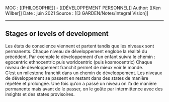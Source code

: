 MOC : [[PHILOSOPHIE]] - [[DÉVELOPPEMENT PERSONNEL]]
Author: [[Ken Wilber]]
Date : juin 2021
Source : [[3 GARDEN/Notes/Integral Vision]]
***

## Stages or levels of development 
Les états de conscience viennent et partent tandis que les niveaux sont permanents. Chaque niveau de développement englobe la réalité du précédent. Par exemple le développement d’un enfant suivra le chemin : egocentric ethnocentric puis worldcentric (puis kosmocentric) 
Chaque niveau de développement franchit permet de mieux voir le monde.  
C’est un milestone franchit dans un chemin de développement. 
Les niveaux de développement se passent en restant dans des states de manière répétée et prolongée. Une fois qu’on a passé un niveau on l’a de manière permanente mais avant de le passer, on le goûte par intermittence avec des insights et des states provisoires.